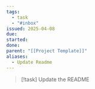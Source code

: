 ```yaml
---
tags:
  - task
  - "#inbox"
issued: 2025-04-08
due: 
started: 
done: 
parent: "[[Project Template]]"
aliases:
  - Update Readme
---
```


>[!task] 
Update the README






